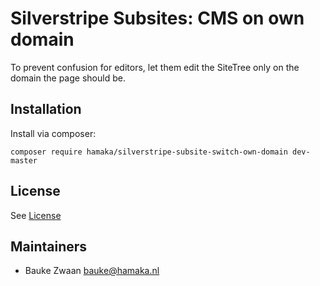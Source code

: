 # Silverstripe Subsites: CMS on own domain

To prevent confusion for editors, let them edit the SiteTree only on the domain the page should be.

## Installation
Install via composer:

```
composer require hamaka/silverstripe-subsite-switch-own-domain dev-master
```

## License
See [License](license.md)

## Maintainers
 * Bauke Zwaan <bauke@hamaka.nl>
